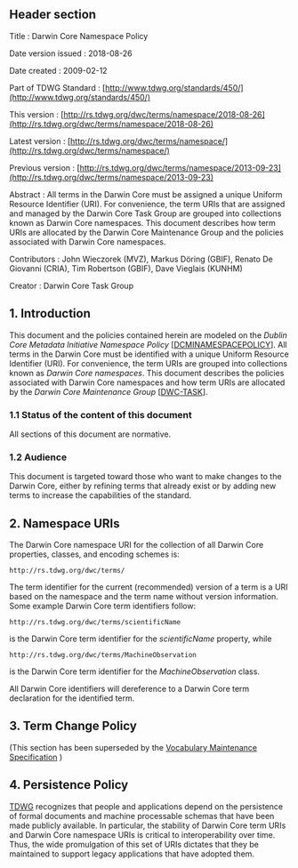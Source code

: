 ## Header section

Title
: Darwin Core Namespace Policy

Date version issued
: 2018-08-26

Date created
: 2009-02-12

Part of TDWG Standard
: [http://www.tdwg.org/standards/450/](http://www.tdwg.org/standards/450/)

This version
: [http://rs.tdwg.org/dwc/terms/namespace/2018-08-26](http://rs.tdwg.org/dwc/terms/namespace/2018-08-26)

Latest version
: [http://rs.tdwg.org/dwc/terms/namespace/](http://rs.tdwg.org/dwc/terms/namespace/)

Previous version
: [http://rs.tdwg.org/dwc/terms/namespace/2013-09-23](http://rs.tdwg.org/dwc/terms/namespace/2013-09-23)

Abstract
: All terms in the Darwin Core must be assigned a unique Uniform Resource Identifier (URI). For convenience, the term URIs that are assigned and managed by the Darwin Core Task Group are grouped into collections known as Darwin Core namespaces. This document describes how term URIs are allocated by the Darwin Core Maintenance Group and the policies associated with Darwin Core namespaces.

Contributors
: John Wieczorek (MVZ), Markus Döring (GBIF), Renato De Giovanni (CRIA), Tim Robertson (GBIF), Dave Vieglais (KUNHM)

Creator
: Darwin Core Task Group

## 1. Introduction

This document and the policies contained herein are modeled on the _Dublin Core Metadata Initiative Namespace Policy_ \[[DCMINAMESPACEPOLICY](http://dublincore.org/documents/2007/07/02/dcmi-namespace/)\]. All terms in the Darwin Core must be identified with a unique Uniform Resource Identifier (URI). For convenience, the term URIs are grouped into collections known as _Darwin Core namespaces_. This document describes the policies associated with Darwin Core namespaces and how term URIs are allocated by the _Darwin Core Maintenance Group_ \[[DWC-TASK](http://www.tdwg.org/activities/darwincore/)\].

### 1.1 Status of the content of this document

All sections of this document are normative.

### 1.2 Audience

This document is targeted toward those who want to make changes to the Darwin Core, either by refining terms that already exist or by adding new terms to increase the capabilities of the standard.

## 2. Namespace URIs

The Darwin Core namespace URI for the collection of all Darwin Core properties, classes, and encoding schemes is:

```
http://rs.tdwg.org/dwc/terms/
```

The term identifier for the current (recommended) version of a term is a URI based on the namespace and the term name without version information. Some example Darwin Core term identifiers follow:

```
http://rs.tdwg.org/dwc/terms/scientificName
```
is the Darwin Core term identifier for the _scientificName_ property, while

```
http://rs.tdwg.org/dwc/terms/MachineObservation
```

is the Darwin Core term identifier for the _MachineObservation_ class.

All Darwin Core identifiers will dereference to a Darwin Core term declaration for the identified term.

## 3. Term Change Policy

(This section has been superseded by the [Vocabulary Maintenance Specification](https://github.com/tdwg/vocab/blob/master/vms/maintenance-specification.md) )

## 4. Persistence Policy

[TDWG](https://www.tdwg.org/) recognizes that people and applications depend on the persistence of formal documents and machine processable schemas that have been made publicly available. In particular, the stability of Darwin Core term URIs and Darwin Core namespace URIs is critical to interoperability over time. Thus, the wide promulgation of this set of URIs dictates that they be maintained to support legacy applications that have adopted them.
